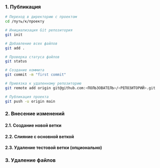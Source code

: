 ### 1. Публикация

```sh
# Переход в директорию с проектом
cd /путь/к/проекту

# Инициализация Git репозитория
git init

# Добавление всех файлов
git add .

# Проверка статуса файлов
git status

# Создание коммита
git commit -m "first commit"

# Привязка к удаленному репозиторию
git remote add origin git@github.com:<ПОЛЬЗОВАТЕЛЬ>/<РЕПОЗИТОРИЙ>.git

# Публикация проекта
git push -u origin main
```
### 2. Внесение изменений
#### 2.1. Создание новой ветки
#### 2.2. Слияние с основной веткой
#### 2.3. Удаление тестовой ветки (опционально)
### 3. Удаление файлов